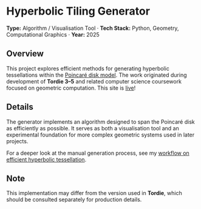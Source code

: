 # **Hyperbolic Tiling Generator**

**Type:** Algorithm / Visualisation Tool · **Tech Stack:** Python, Geometry, Computational Graphics · **Year:** 2025

## **Overview**

This project explores efficient methods for generating hyperbolic tessellations within the [Poincaré disk model](https://en.wikipedia.org/wiki/Poincar%C3%A9_disk_model). The work originated during development of **Tordie 3–5** and related computer science coursework focused on geometric computation. This site is [live](https://moae.dev/comp3821-project/)!

## **Details**

The generator implements an algorithm designed to span the Poincaré disk as efficiently as possible. It serves as both a visualisation tool and an experimental foundation for more complex geometric systems used in later projects.

For a deeper look at the manual generation process, see my [workflow on efficient hyperbolic tessellation](https://moae.dev/workflows/#/mathematics/analytic_geometry/Efficient-Tiling-of-a-Hyperbolic-Tessellation).

## **Note**

This implementation may differ from the version used in **Tordie**, which should be consulted separately for production details.
